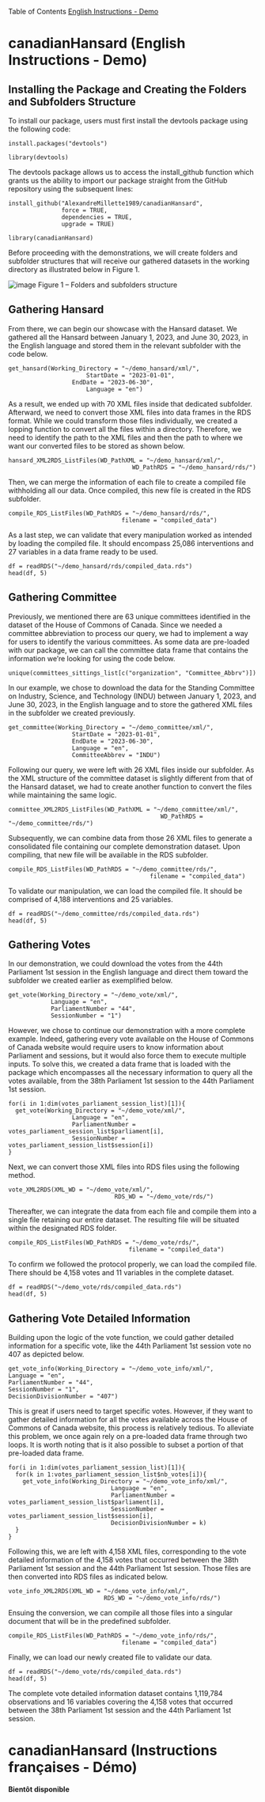 Table of Contents
[English Instructions - Demo](#canadianHansard (English Instructions - Demo))

# canadianHansard (English Instructions - Demo)

## Installing the Package and Creating the Folders and Subfolders Structure
To install our package, users must first install the devtools package using the following code:

```
install.packages("devtools")
  
library(devtools)
```
 
The devtools package allows us to access the install_github function which grants us the ability to import our package straight from the GitHub repository using the subsequent lines:
 
```
install_github("AlexandreMillette1989/canadianHansard",
               force = TRUE,
               dependencies = TRUE,
               upgrade = TRUE)
  
library(canadianHansard)
```

Before proceeding with the demonstrations, we will create folders and subfolder structures that will receive our gathered datasets in the working directory as illustrated below in Figure 1. 

![image](https://github.com/AlexandreMillette1989/canadianHansard/assets/68613987/f97e238c-a355-4a99-a270-5067afd5f741)
Figure 1 – Folders and subfolders structure

## Gathering Hansard
From there, we can begin our showcase with the Hansard dataset. We gathered all the Hansard between January 1, 2023, and June 30, 2023, in the English language and stored them in the relevant subfolder with the code below.

```
get_hansard(Working_Directory = "~/demo_hansard/xml/",
            	      StartDate = "2023-01-01",
           	      EndDate = "2023-06-30",
            	      Language = "en")
```

As a result, we ended up with 70 XML files inside that dedicated subfolder. Afterward, we need to convert those XML files into data frames in the RDS format. While we could transform those files individually, we created a lopping function to convert all the files within a directory. Therefore, we need to identify the path to the XML files and then the path to where we want our converted files to be stored as shown below.

```
hansard_XML2RDS_ListFiles(WD_PathXML = "~/demo_hansard/xml/",
                          		   WD_PathRDS = "~/demo_hansard/rds/")
```

Then, we can merge the information of each file to create a compiled file withholding all our data. Once compiled, this new file is created in the RDS subfolder.

```
compile_RDS_ListFiles(WD_PathRDS = "~/demo_hansard/rds/",
                     		    filename = "compiled_data")
```

As a last step, we can validate that every manipulation worked as intended by loading the compiled file. It should encompass 25,086 interventions and 27 variables in a data frame ready to be used. 

```
df = readRDS("~/demo_hansard/rds/compiled_data.rds")
head(df, 5)
```

## Gathering Committee

Previously, we mentioned there are 63 unique committees identified in the dataset of the House of Commons of Canada. Since we needed a committee abbreviation to process our query, we had to implement a way for users to identify the various committees. As some data are pre-loaded with our package, we can call the committee data frame that contains the information we’re looking for using the code below. 

```
unique(committees_sittings_list[c("organization", "Committee_Abbrv")])
```

In our example, we chose to download the data for the Standing Committee on Industry, Science, and Technology (INDU) between January 1, 2023, and June 30, 2023, in the English language and to store the gathered XML files in the subfolder we created previously. 

```
get_committee(Working_Directory = "~/demo_committee/xml/",
              	  StartDate = "2023-01-01",
              	  EndDate = "2023-06-30",
              	  Language = "en",
             	  CommitteeAbbrev = "INDU")
```

Following our query, we were left with 26 XML files inside our subfolder. As the XML structure of the committee dataset is slightly different from that of the Hansard dataset, we had to create another function to convert the files while maintaining the same logic. 

```
committee_XML2RDS_ListFiles(WD_PathXML = "~/demo_committee/xml/",
                            		       WD_PathRDS = "~/demo_committee/rds/")
```

Subsequently, we can combine data from those 26 XML files to generate a consolidated file containing our complete demonstration dataset. Upon compiling, that new file will be available in the RDS subfolder. 

```
compile_RDS_ListFiles(WD_PathRDS = "~/demo_committee/rds/",
                     	                filename = "compiled_data")
```

To validate our manipulation, we can load the compiled file. It should be comprised of 4,188 interventions and 25 variables.

```
df = readRDS("~/demo_committee/rds/compiled_data.rds")
head(df, 5)
```

## Gathering Votes

In our demonstration, we could download the votes from the 44th Parliament 1st session in the English language and direct them toward the subfolder we created earlier as exemplified below. 

```
get_vote(Working_Directory = "~/demo_vote/xml/",
        	Language = "en",
         	ParliamentNumber = "44",
         	SessionNumber = "1")
```
However, we chose to continue our demonstration with a more complete example. Indeed, gathering every vote available on the House of Commons of Canada website would require users to know information about Parliament and sessions, but it would also force them to execute multiple inputs. To solve this, we created a data frame that is loaded with the package which encompasses all the necessary information to query all the votes available, from the 38th Parliament 1st session to the 44th Parliament 1st session. 

```
for(i in 1:dim(votes_parliament_session_list)[1]){
  get_vote(Working_Directory = "~/demo_vote/xml/",
           	      Language = "en",
           	      ParliamentNumber = votes_parliament_session_list$parliament[i],
          	      SessionNumber = votes_parliament_session_list$session[i])
}
```

Next, we can convert those XML files into RDS files using the following method.

```
vote_XML2RDS(XML_WD = "~/demo_vote/xml/",
             	              RDS_WD = "~/demo_vote/rds/")
```

Thereafter, we can integrate the data from each file and compile them into a single file retaining our entire dataset. The resulting file will be situated within the designated RDS folder.

```
compile_RDS_ListFiles(WD_PathRDS = "~/demo_vote/rds/",
                      	          filename = "compiled_data")
```

To confirm we followed the protocol properly, we can load the compiled file. There should be 4,158 votes and 11 variables in the complete dataset. 

```
df = readRDS("~/demo_vote/rds/compiled_data.rds")
head(df, 5)
```

## Gathering Vote Detailed Information

Building upon the logic of the vote function, we could gather detailed information for a specific vote, like the 44th Parliament 1st session vote no 407 as depicted below.

```
get_vote_info(Working_Directory = "~/demo_vote_info/xml/",
Language = "en",
ParliamentNumber = "44",
SessionNumber = "1", 
DecisionDivisionNumber = "407")
```

This is great if users need to target specific votes. However, if they want to gather detailed information for all the votes available across the House of Commons of Canada website, this process is relatively tedious. To alleviate this problem, we once again rely on a pre-loaded data frame through two loops. It is worth noting that is it also possible to subset a portion of that pre-loaded data frame. 

```
for(i in 1:dim(votes_parliament_session_list)[1]){
  for(k in 1:votes_parliament_session_list$nb_votes[i]){
    get_vote_info(Working_Directory = "~/demo_vote_info/xml/",
                             Language = "en",
                             ParliamentNumber = votes_parliament_session_list$parliament[i],
                             SessionNumber = votes_parliament_session_list$session[i],
                             DecisionDivisionNumber = k)
  }
}
```

Following this, we are left with 4,158 XML files, corresponding to the vote detailed information of the 4,158 votes that occurred between the 38th Parliament 1st session and the 44th Parliament 1st session. Those files are then converted into RDS files as indicated below.

```
vote_info_XML2RDS(XML_WD = "~/demo_vote_info/xml/",
                  	       RDS_WD = "~/demo_vote_info/rds/")
```

Ensuing the conversion, we can compile all those files into a singular document that will be in the predefined subfolder. 

```
compile_RDS_ListFiles(WD_PathRDS = "~/demo_vote_info/rds/",
                      		    filename = "compiled_data")
```

Finally, we can load our newly created file to validate our data.

```
df = readRDS("~/demo_vote/rds/compiled_data.rds")
head(df, 5)
```

The complete vote detailed information dataset contains 1,119,784 observations and 16 variables covering the 4,158 votes that occurred between the 38th Parliament 1st session and the 44th Parliament 1st session. 

# canadianHansard (Instructions françaises - Démo)
**Bientôt disponible**
